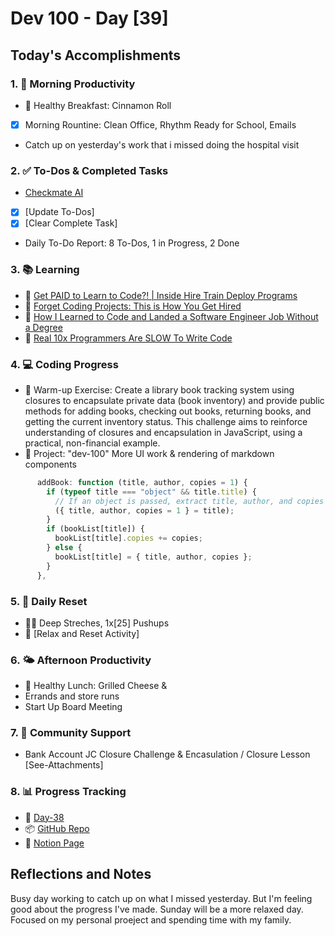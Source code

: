 # Dev 100 - Day [39]

## Today's Accomplishments

### 1. 🌅 Morning Productivity

- 🍳 Healthy Breakfast: Cinnamon Roll
- [x] Morning Rountine: Clean Office, Rhythm Ready for School, Emails
- Catch up on yesterday's work that i missed doing the hospital visit

### 2. ✅ To-Dos & Completed Tasks

- [Checkmate AI](https://checkmate-ai.vercel.app/)
- [X] [Update To-Dos]
- [X] [Clear Complete Task]
- Daily To-Do Report: 8 To-Dos, 1 in Progress, 2 Done

### 3. 📚 Learning

- 🔗 [Get PAID to Learn to Code?! | Inside Hire Train Deploy Programs](https://www.youtube.com/watch?v=PMJFxBG3jpw)
- 🔗 [Forget Coding Projects: This is How You Get Hired](https://www.youtube.com/watch?v=i-NbPi4x_ao)
- 🔗 [How I Learned to Code and Landed a Software Engineer Job Without a Degree](https://www.youtube.com/watch?v=qkDD4jALCqE)
- 🔗 [Real 10x Programmers Are SLOW To Write Code](https://www.youtube.com/watch?v=2ClljZaK6_A)

### 4. 💻 Coding Progress

- 🧠 Warm-up Exercise: Create a library book tracking system using closures to encapsulate private data (book inventory) and provide public methods for adding books, checking out books, returning books, and getting the current inventory status. This challenge aims to reinforce understanding of closures and encapsulation in JavaScript, using a practical, non-financial example.
- 🦺 Project: "dev-100" More UI work & rendering of markdown components

```javascript
      addBook: function (title, author, copies = 1) {
        if (typeof title === "object" && title.title) {
          // If an object is passed, extract title, author, and copies
          ({ title, author, copies = 1 } = title);
        }
        if (bookList[title]) {
          bookList[title].copies += copies;
        } else {
          bookList[title] = { title, author, copies };
        }
      },
```

### 5. 🔄 Daily Reset

- 🏋️‍♂️ Deep Streches, 1x[25] Pushups
- 🧘 [Relax and Reset Activity]

### 6. 🌤️ Afternoon Productivity

- 🍱 Healthy Lunch: Grilled Cheese & 
- Errands and store runs
- Start Up Board Meeting

### 7. 🤝 Community Support

- Bank Account JC Closure Challenge & Encasulation / Closure Lesson [See-Attachments]

### 8. 📊 Progress Tracking

- 🏫 [Day-38]([URL-to-daily-log](https://www.skool.com/universityofcode/dev-100-day-38))
- 📦 [GitHub Repo](https://github.com/Digitl-Alchemyst/dev100/blob/main/Day-38/day38.md)
- 📄 [Notion Page](https://liberating-galley-48d.notion.site/Dev100-Coding-Lifestyle-Challenge-a85ec9fba3ce41f3b29d581a1a85d92b?pvs=4)

## Reflections and Notes

Busy day working to catch up on what I missed yesterday. But I'm feeling good about the progress I've made. Sunday will be a more relaxed day. Focused on my personal proeject and spending time with my family.
